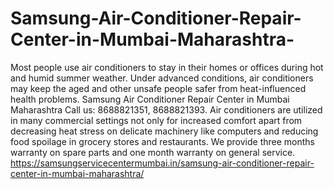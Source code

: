 # Samsung-Air-Conditioner-Repair-Center-in-Mumbai-Maharashtra-
Most people use air conditioners to stay in their homes or offices during hot and humid summer weather. Under advanced conditions, air conditioners may keep the aged and other unsafe people safer from heat-influenced health problems. Samsung Air Conditioner Repair Center in Mumbai Maharashtra  Call us: 8688821351, 8688821393.       Air conditioners are utilized in many commercial settings not only for increased comfort apart from decreasing heat stress on delicate machinery like computers and reducing food spoilage in grocery stores and restaurants. We provide three months warranty on spare parts and one month warranty on general service. https://samsungservicecentermumbai.in/samsung-air-conditioner-repair-center-in-mumbai-maharashtra/
